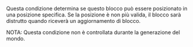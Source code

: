 Questa condizione determina se questo blocco può essere posizionato in una posizione specifica. Se la posizione è non più valida, il blocco sarà distrutto quando riceverà un aggiornamento di blocco.

NOTA: Questa condizione non è controllata durante la generazione del mondo.
